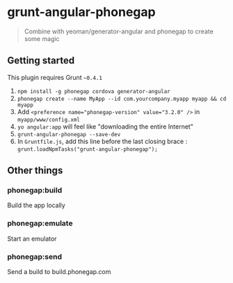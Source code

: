# grunt-angular-phonegap

> Combine with yeoman/generator-angular and phonegap to create some magic

## Getting started

This plugin requires Grunt `~0.4.1`

1. `npm install -g phonegap cordova generator-angular`
2. `phonegap create --name MyApp --id com.yourcompany.myapp myapp && cd myapp`
3. Add `<preference name="phonegap-version" value="3.2.0" />` in `myapp/www/config.xml`
4. `yo angular:app` will feel like "downloading the entire Internet"
5. `grunt-angular-phonegap --save-dev`
6. In `Gruntfile.js`, add this line before the last closing brace : `grunt.loadNpmTasks("grunt-angular-phonegap");`

## Other things

### phonegap:build

Build the app locally

### phonegap:emulate

Start an emulator

### phonegap:send

Send a build to build.phonegap.com